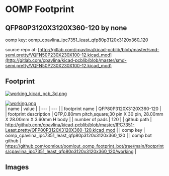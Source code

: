 # OOMP Footprint  
## QFP80P3120X3120X360-120  by none  
  
oomp key: oomp_cpavlina_ipc7351_least_qfp80p3120x3120x360_120  
  
source repo at: [http://gitlab.com/cpavlina/kicad-pcblib/blob/master/smd-semi.pretty/VQFN50P230X230X100-12.kicad_mod](http://gitlab.com/cpavlina/kicad-pcblib/blob/master/smd-semi.pretty/VQFN50P230X230X100-12.kicad_mod)  
## Footprint  
  
[![working_kicad_pcb_3d.png](working_kicad_pcb_3d_600.png)](working_kicad_pcb_3d.png)  
  
[![working.png](working_600.png)](working.png)  
| name | value | 
| --- | --- | 
| footprint name | QFP80P3120X3120X360-120 | 
| footprint description | QFP,0.80mm pitch,square;30 pin X 30 pin, 28.00mm X 28.00mm X 3.60mm H body | 
| number of pads | 120 | 
| github path | http://github.com/cpavlina/kicad-pcblib/blob/master/IPC7351-Least.pretty/QFP80P3120X3120X360-120.kicad_mod | 
| oomp key | oomp_cpavlina_ipc7351_least_qfp80p3120x3120x360_120 | 
| oomp bot github | https://github.com/oomlout/oomlout_oomp_footprint_bot/tree/main/footprints/cpavlina_ipc7351_least_qfp80p3120x3120x360_120/working | 
## Images  
